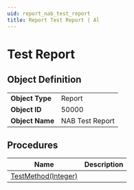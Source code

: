 ```yaml
---
uid: report_nab_test_report
title: Report Test Report | Al
---
```

# Test Report

## Object Definition

<table>
<tr><td><b>Object Type</b></td><td>Report</td></tr>
<tr><td><b>Object ID</b></td><td>50000</td></tr>
<tr><td><b>Object Name</b></td><td>NAB Test Report</td></tr>
</table>

## Procedures

| Name | Description |
| ----- | ------ |
| [TestMethod(Integer)](test-method.md#test_method_integer) |  |
